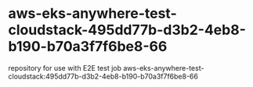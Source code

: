 # aws-eks-anywhere-test-cloudstack-495dd77b-d3b2-4eb8-b190-b70a3f7f6be8-66
repository for use with E2E test job aws-eks-anywhere-test-cloudstack:495dd77b-d3b2-4eb8-b190-b70a3f7f6be8-66
